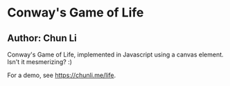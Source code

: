 # Conway's Game of Life
## Author: Chun Li

Conway's Game of Life, implemented in Javascript using a canvas element. Isn't
it mesmerizing? :)

For a demo, see <https://chunli.me/life>.

